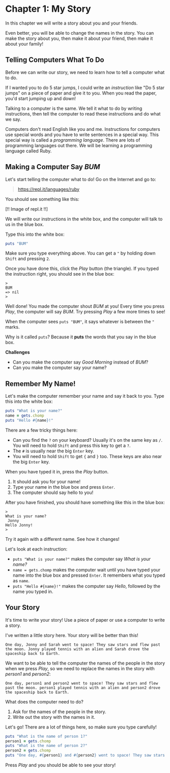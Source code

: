 # Chapter 1: My Story

In this chapter we will write a story about you and your friends.

Even better, you will be able to change the names in the story. You can make the story about you, then make it about your friend, then make it about your family!

## Telling Computers What To Do

Before we can write our story, we need to learn how to tell a computer what to do.

If I wanted you to do 5 star jumps, I could write an *instruction* like "Do 5 star jumps" on a piece of paper and give it to you. When you read the paper, you'd start jumping up and down!

Talking to a computer is the same. We tell it what to do by writing instructions, then tell the computer to read these instructions and do what we say.

Computers don't read English like you and me. Instructions for computers use special words and you have to write sentences in a special way. This special way is called a *programming language*. There are lots of programming languages out there. We will be learning a programming language called Ruby.

## Making a Computer Say *BUM*

Let's start telling the computer what to do! Go on the Internet and go to:

> https://repl.it/languages/ruby

You should see something like this:

[!! Image of repl.it !!]

We will write our instructions in the white box, and the computer will talk to us in the blue box.

Type this into the white box:

```ruby
puts "BUM"
```

Make sure you type everything above. You can get a `"` by holding down `Shift` and pressing `2`.

Once you have done this, click the *Play* button (the triangle). If you typed the instruction right, you should see in the blue box:

```
>
BUM
=> nil
>
```

Well done! You made the computer shout *BUM* at you! Every time you press *Play*, the computer will say *BUM*. Try pressing *Play* a few more times to see!

When the computer sees `puts "BUM"`, it says whatever is between the `"` marks.

Why is it called `puts`? Because it **puts** the words that you say in the blue box.

**Challenges**
- Can you make the computer say *Good Morning* instead of *BUM*?
- Can you make the computer say your name?

## Remember My Name!

Let's make the computer remember your name and say it back to you. Type this into the white box:

```ruby
puts "What is your name?"
name = gets.chomp
puts "Hello #{name}!"
```

There are a few tricky things here:
- Can you find the `?` on your keyboard? Usually it's on the same key as `/`. You will need to hold `Shift` and press this key to get a `?`.
- The `#` is usually near the big `Enter` key.
- You will need to hold `Shift` to get `{` and `}` too. These keys are also near the big `Enter` key.

When you have typed it in, press the *Play* button.
1. It should ask you for your name!
2. Type your name in the blue box and press `Enter`.
3. The computer should say hello to you!

After you have finished, you should have something like this in the blue box:

```
>
What is your name?
 Jonny
Hello Jonny!
>
```

Try it again with a different name. See how it changes!

Let's look at each instruction:
- `puts "What is your name?"` makes the computer say *What is your name?*
- `name = gets.chomp` makes the computer wait until you have typed your name into the blue box and pressed `Enter`. It remembers what you typed as `name`.
- `puts "Hello #{name}!"` makes the computer say *Hello*, followed by the name you typed in.

## Your Story

It's time to write your story! Use a piece of paper or use a computer to write a story.

I've written a little story here. Your story will be better than this!

```
One day, Jonny and Sarah went to space! They saw stars and flew past the moon. Jonny played tennis with an alien and Sarah drove the spaceship back to Earth.
```

We want to be able to tell the computer the names of the people in the story when we press *Play*, so we need to replace the names in the story with *person1* and *person2*:

```
One day, person1 and person2 went to space! They saw stars and flew past the moon. person1 played tennis with an alien and person2 drove the spaceship back to Earth.
```

What does the computer need to do?
1. Ask for the names of the people in the story.
2. Write out the story with the names in it.

Let's go! There are a lot of things here, so make sure you type carefully!

```ruby
puts "What is the name of person 1?"
person1 = gets.chomp
puts "What is the name of person 2?"
person2 = gets.chomp
puts "One day, #{person1} and #{person2} went to space! They saw stars and flew past the moon. #{person1} played tennis with an alien and #{person2} drove the spaceship back to Earth."
```

Press *Play* and you should be able to see your story!
